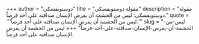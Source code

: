 +++
author = "دوستويفسكي"
title = "مقولة دوستويفسكي"
description = "مقولة دوستويفسكي: ليس من الحشمة أن يفرض الإنسان صداقته على أحد فرضاً."
quote = '''ليس من الحشمة أن يفرض الإنسان صداقته على أحد فرضاً.'''
slug = "ليس-من-الحشمة-أن-يفرض-الإنسان-صداقته-على-أحد-فرضاً"
+++
ليس من الحشمة أن يفرض الإنسان صداقته على أحد فرضاً.
